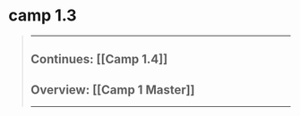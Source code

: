 # camp 1.3

> ______________________________________________________________________
>
> ## Continues: \[[Camp 1.4]\]
>
> ## Overview: \[[Camp 1 Master]\]
>
> ______________________________________________________________________
